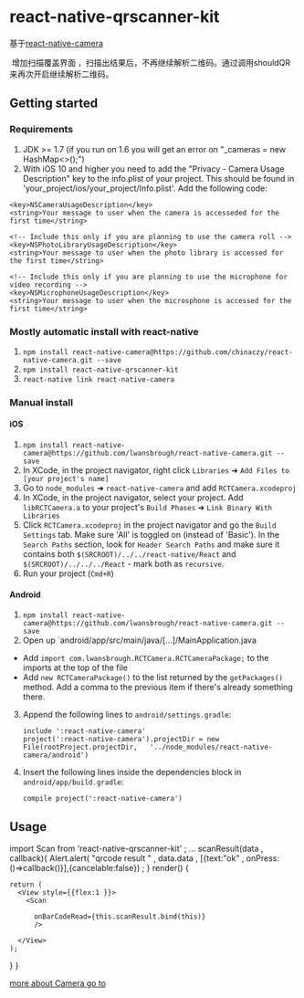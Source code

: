 # react-native-qrscanner-kit

基于[react-native-camera](https://github.com/chinaczy/react-native-camera)

  增加扫描覆盖界面 ，扫描出结果后，不再继续解析二维码。通过调用shouldQR来再次开启继续解析二维码。
  
  
## Getting started

### Requirements
1. JDK >= 1.7 (if you run on 1.6 you will get an error on "_cameras = new HashMap<>();")
2. With iOS 10 and higher you need to add the "Privacy - Camera Usage Description" key to the info.plist of your project. This should be found in 'your_project/ios/your_project/Info.plist'.  Add the following code:
```
<key>NSCameraUsageDescription</key>
<string>Your message to user when the camera is accesseded for the first time</string>

<!-- Include this only if you are planning to use the camera roll -->
<key>NSPhotoLibraryUsageDescription</key>
<string>Your message to user when the photo library is accessed for the first time</string>

<!-- Include this only if you are planning to use the microphone for video recording -->
<key>NSMicrophoneUsageDescription</key>
<string>Your message to user when the microsphone is accessed for the first time</string>
```

### Mostly automatic install with react-native
1. `npm install react-native-camera@https://github.com/chinaczy/react-native-camera.git --save`
2. `npm install react-native-qrscanner-kit`
3. `react-native link react-native-camera`


### Manual install
#### iOS
1. `npm install react-native-camera@https://github.com/lwansbrough/react-native-camera.git --save`
2. In XCode, in the project navigator, right click `Libraries` ➜ `Add Files to [your project's name]`
3. Go to `node_modules` ➜ `react-native-camera` and add `RCTCamera.xcodeproj`
4. In XCode, in the project navigator, select your project. Add `libRCTCamera.a` to your project's `Build Phases` ➜ `Link Binary With Libraries`
5. Click `RCTCamera.xcodeproj` in the project navigator and go the `Build Settings` tab. Make sure 'All' is toggled on (instead of 'Basic'). In the `Search Paths` section, look for `Header Search Paths` and make sure it contains both `$(SRCROOT)/../../react-native/React` and `$(SRCROOT)/../../../React` - mark both as `recursive`.
5. Run your project (`Cmd+R`)


#### Android
1. `npm install react-native-camera@https://github.com/lwansbrough/react-native-camera.git --save`
2. Open up `android/app/src/main/java/[...]/MainApplication.java
  - Add `import com.lwansbrough.RCTCamera.RCTCameraPackage;` to the imports at the top of the file
  - Add `new RCTCameraPackage()` to the list returned by the `getPackages()` method. Add a comma to the previous item if there's already something there.

3. Append the following lines to `android/settings.gradle`:

	```
	include ':react-native-camera'
	project(':react-native-camera').projectDir = new File(rootProject.projectDir, 	'../node_modules/react-native-camera/android')
	```

4. Insert the following lines inside the dependencies block in `android/app/build.gradle`:

	```
    compile project(':react-native-camera')
	```


## Usage

import Scan from 'react-native-qrscanner-kit' ;
...
scanResult(data , callback){
    Alert.alert( "qrcode result " ,  data.data , [{text:"ok" , onPress:()=>callback()}],{cancelable:false}) ; 
  }
  render() {
    
    return (
      <View style={{flex:1 }}>
        <Scan
          
          onBarCodeRead={this.scanResult.bind(this)}
          />
        
      </View>
    );
  }
}

[more about Camera go to](https://github.com/chinaczy/react-native-camera)

